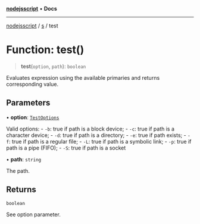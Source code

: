 [**nodejsscript**](../../../README.md) • **Docs**

***

[nodejsscript](../../../README.md) / [s](../README.md) / test

# Function: test()

> **test**(`option`, `path`): `boolean`

Evaluates expression using the available primaries and returns corresponding value.

## Parameters

• **option**: [`TestOptions`](../type-aliases/TestOptions.md)

Valid options:
       - `-b`: true if path is a block device;
       - `-c`: true if path is a character device;
       - `-d`: true if path is a directory;
       - `-e`: true if path exists;
       - `-f`: true if path is a regular file;
       - `-L`: true if path is a symbolic link;
       - `-p`: true if path is a pipe (FIFO);
       - `-S`: true if path is a socket

• **path**: `string`

The path.

## Returns

`boolean`

See option parameter.
